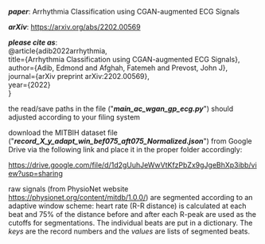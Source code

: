 **_paper_**: Arrhythmia Classification using CGAN-augmented ECG Signals

**_arXiv_**: https://arxiv.org/abs/2202.00569

**_please cite as_**:       
@article{adib2022arrhythmia,       
  title={Arrhythmia Classification using CGAN-augmented ECG Signals},  
  author={Adib, Edmond and Afghah, Fatemeh and Prevost, John J},  
  journal={arXiv preprint arXiv:2202.00569},  
  year={2022}  
}

the read/save paths in the file ("**_main_ac_wgan_gp_ecg.py_**") should adjusted according to your filing system

download the MITBIH dataset file ("**_record_X_y_adapt_win_bef075_aft075_Normalized.json_**") from Google Drive via the following link and place it in the proper folder accordingly:

https://drive.google.com/file/d/1d2gUuhJeWwVtKfzPbZx9gJgeBhXp3ibb/view?usp=sharing

raw signals (from PhysioNet website https://physionet.org/content/mitdb/1.0.0/) are segmented according to an adaptive window scheme: heart rate (R-R distance) is calculated at each beat and 75% of the distance before and after each R-peak are used as the cutoffs for segmentations. The individual beats are put in a dictionary. The _keys_ are the record numbers and the _values_ are lists of segmented beats. 

